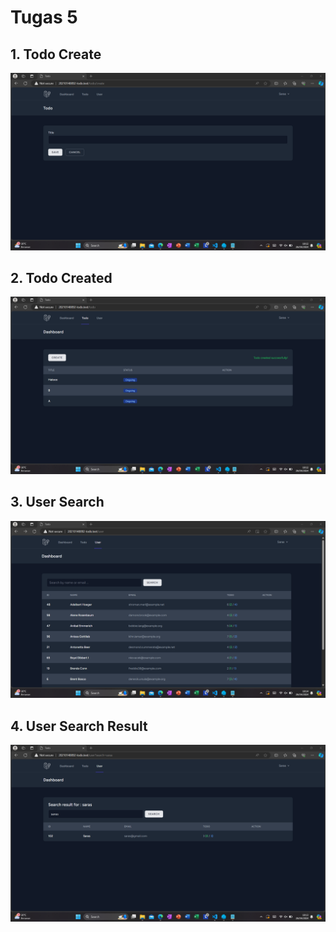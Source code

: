 # Tugas 5

## 1. Todo Create
![Alt text](screenshot/tugas5/5.2.png)
## 2. Todo Created
![Alt text](screenshot/tugas5/5.1.png)
## 3. User Search
![Alt text](screenshot/tugas5/5.4.png)
## 4. User Search Result
![Alt text](screenshot/tugas5/5.3.png)
